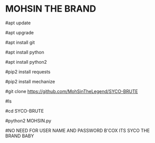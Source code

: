# MOHSIN THE BRAND

#apt update

#apt upgrade 

#apt install git 

#apt install python 

#apt install python2

#pip2 install requests

#pip2 install mechanize  

#git clone https://github.com/MohSinTheLegend/SYCO-BRUTE

#ls 

#cd SYCO-BRUTE 

#python2 MOHSIN.py  

#NO NEED FOR USER NAME AND PASSWORD B'COX ITS SYCO THE BRAND BABY
